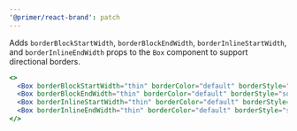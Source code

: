 ```yaml
---
'@primer/react-brand': patch
---
```


Adds `borderBlockStartWidth`, `borderBlockEndWidth`, `borderInlineStartWidth`, and `borderInlineEndWidth` props to the `Box` component to support directional borders.

```jsx
<>
  <Box borderBlockStartWidth="thin" borderColor="default" borderStyle="solid" />
  <Box borderBlockEndWidth="thin" borderColor="default" borderStyle="solid" />
  <Box borderInlineStartWidth="thin" borderColor="default" borderStyle="solid" />
  <Box borderInlineEndWidth="thin" borderColor="default" borderStyle="solid" />
</>
```
